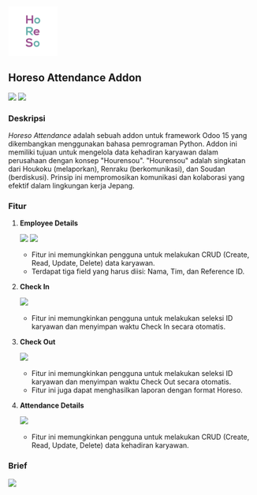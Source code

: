 <img src="static/description/icon.png" width="100"/>

## Horeso Attendance Addon

![](https://img.shields.io/badge/Odoo%20Version-15-6B4B62)
![](https://img.shields.io/badge/Addon%20Version-1.0.0-017E84)

### Deskripsi
*Horeso Attendance* adalah sebuah addon untuk framework Odoo 15 yang dikembangkan menggunakan bahasa pemrograman Python. Addon ini memiliki tujuan untuk mengelola data kehadiran karyawan dalam perusahaan dengan konsep "Hourensou". "Hourensou" adalah singkatan dari Houkoku (melaporkan), Renraku (berkomunikasi), dan Soudan (berdiskusi). Prinsip ini mempromosikan komunikasi dan kolaborasi yang efektif dalam lingkungan kerja Jepang.

### Fitur
1. **Employee Details**
   
   ![](https://i.ibb.co/PWGcGct/Annotation-2023-07-20-130814.png)
   ![](https://i.ibb.co/80zw23y/Annotation-2023-07-20-130814.png)
   - Fitur ini memungkinkan pengguna untuk melakukan CRUD (Create, Read, Update, Delete) data karyawan.
   - Terdapat tiga field yang harus diisi: Nama, Tim, dan Reference ID.

2. **Check In**

   ![](https://i.ibb.co/RSvSL0L/Annotation-2023-07-20-130814.png)
   - Fitur ini memungkinkan pengguna untuk melakukan seleksi ID karyawan dan menyimpan waktu Check In secara otomatis.

3. **Check Out**

   ![](https://i.ibb.co/LJzxVCS/Annotation-2023-07-20-130814.png)
   - Fitur ini memungkinkan pengguna untuk melakukan seleksi ID karyawan dan menyimpan waktu Check Out secara otomatis.
   - Fitur ini juga dapat menghasilkan laporan dengan format Horeso.

4. **Attendance Details**

   ![](https://i.ibb.co/6r3zPkv/Annotation-2023-07-20-130814.png)
   - Fitur ini memungkinkan pengguna untuk melakukan CRUD (Create, Read, Update, Delete) data kehadiran karyawan.
  
### Brief
![](https://i.ibb.co/bgwWVwP/deca1639-bbe4-4060-86cd-40bee94c734b.jpg)
